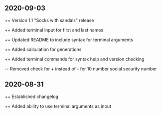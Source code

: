 ## 2020-09-03

++ Version 1.1 "Socks with sandals" release

++ Added terminal input for first and last names

++ Updated README to include syntax for terminal arguments

++ Added calculation for generations

++ Added terminal commands for syntax help and version checking

-- Removed check for + instead of - for 10 number social security number

## 2020-08-31

++ Established changelog

++ Added ability to use terminal arguments as input